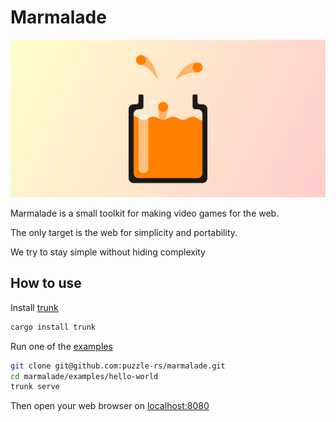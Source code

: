 # Marmalade
![](resources/banner.png)

Marmalade is a small toolkit for making video games for the web.

The only target is the web for simplicity and portability.

We try to stay simple without hiding complexity

## How to use
Install [trunk](https://trunkrs.dev/)
```bash
cargo install trunk
```

Run one of the [examples](https://github.com/puzzle-rs/marmalade/tree/main/examples)
```bash
git clone git@github.com:puzzle-rs/marmalade.git
cd marmalade/examples/hello-world
trunk serve
```
Then open your web browser on [localhost:8080](localhost:8080)